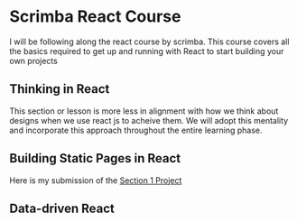# Scrimba React Course

I will be following along the react course by scrimba. This course covers all the basics required to get up and running with React to start building your own projects

## Thinking in React

This section or lesson is more less in alignment with how we think about designs when we use react js to acheive them. We will adopt this mentality and incorporate this approach throughout the entire learning phase.

## Building Static Pages in React

Here is my submission of the [Section 1 Project](https://github.com/PratikThoratNortheastern/REACT-TUTORIAL-SCRIMBA/tree/main/01-Static-Page)

## Data-driven React
